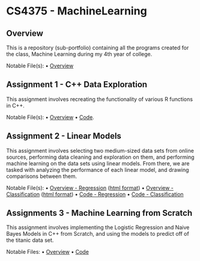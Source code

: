 # CS4375 - MachineLearning
## Overview

This is a repository (sub-portfolio) containing all the programs created for the class, Machine Learning during my 4th year of college.

Notable File(s): 
• [Overview](Overview/Overview%20of%20ML.pdf)

## Assignment 1 - C++ Data Exploration

This assignment involves recreating the functionality of various R functions in C++.

Notable File(s):
• [Overview](C++%20Data%20Exploration/Data%20Exploration%20Writeup.pdf)
• [Code](C++%20Data%20Exploration/main.cpp).

## Assignment 2 - Linear Models

This assignment involves selecting two medium-sized data sets from online sources, performing data cleaning and exploration on them, and performing machine learning on the data sets using linear models. From there, we are tasked with analyzing the performance of each linear model, and drawing comparisons between them.

Notable File(s): 
• [Overview - Regression](Linear%20Models/Regression.pdf) ([html format](Linear%20Models/Regression.html))
• [Overview - Classification](Linear%20Models/Classification.pdf) ([html format](Linear%20Models/Classification.html))
• [Code - Regression](Linear%20Models/Regression.Rmd)
• [Code - Classification](Linear%20Models/Classification.Rmd)

## Assignments 3 - Machine Learning from Scratch

This assignment involves implementing the Logistic Regression and Naive Bayes Models in C++ from Scratch, and using the models to predict off of the titanic data set.

Notable Files:
• [Overview](ML%20From%20Scratch/ML%20from%20Scratch%20Writeup.pdf)
• [Code](ML%20From%20Scratch/main.cpp)